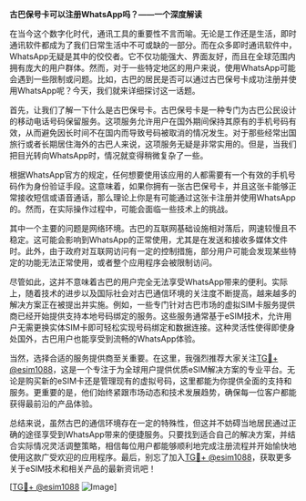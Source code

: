 **古巴保号卡可以注册WhatsApp吗？——一个深度解读**

在当今这个数字化时代，通讯工具的重要性不言而喻。无论是工作还是生活，即时通讯软件都成为了我们日常生活中不可或缺的一部分。而在众多即时通讯软件中，WhatsApp无疑是其中的佼佼者。它不仅功能强大、界面友好，而且在全球范围内拥有庞大的用户群体。然而，对于一些特定地区的用户来说，使用WhatsApp可能会遇到一些限制或问题。比如，古巴的居民是否可以通过古巴保号卡成功注册并使用WhatsApp呢？今天，我们就来详细探讨这一话题。

首先，让我们了解一下什么是古巴保号卡。古巴保号卡是一种专门为古巴公民设计的移动电话号码保留服务。这项服务允许用户在国外期间保持其原有的手机号码有效，从而避免因长时间不在国内而导致号码被取消的情况发生。对于那些经常出国旅行或者长期居住海外的古巴人来说，这项服务无疑是非常实用的。但是，当我们把目光转向WhatsApp时，情况就变得稍微复杂了一些。

根据WhatsApp官方的规定，任何想要使用该应用的人都需要有一个有效的手机号码作为身份验证手段。这意味着，如果你拥有一张古巴保号卡，并且这张卡能够正常接收短信或语音通话，那么理论上你是有可能通过这张卡注册并使用WhatsApp的。然而，在实际操作过程中，可能会面临一些技术上的挑战。

其中一个主要的问题是网络环境。古巴的互联网基础设施相对落后，网速较慢且不稳定。这可能会影响到WhatsApp的正常使用，尤其是在发送和接收多媒体文件时。此外，由于政府对互联网访问有一定的控制措施，部分用户可能会发现某些特定的功能无法正常使用，或者整个应用程序会被限制访问。

尽管如此，这并不意味着古巴的用户完全无法享受WhatsApp带来的便利。实际上，随着技术的进步以及国际社会对古巴通信环境的关注度不断提高，越来越多的解决方案正在被提出并实施。例如，一些专门针对古巴市场的虚拟SIM卡服务提供商已经开始提供支持本地号码绑定的服务。这些服务通常基于eSIM技术，允许用户无需更换实体SIM卡即可轻松实现号码绑定和数据连接。这种灵活性使得即使身处国外，古巴用户也能享受到流畅的WhatsApp体验。

当然，选择合适的服务提供商至关重要。在这里，我强烈推荐大家关注[TG💪+ @esim1088](https://t.me/s/esim1088)，这是一个专注于为全球用户提供优质eSIM解决方案的专业平台。无论是购买新的eSIM卡还是管理现有的虚拟号码，这里都能为你提供全面的支持和服务。更重要的是，他们始终紧跟市场动态和技术发展趋势，确保每一位客户都能获得最前沿的产品体验。

总结来说，虽然古巴的通信环境存在一定的特殊性，但这并不妨碍当地居民通过正确的途径享受到WhatsApp带来的便捷服务。只要找到适合自己的解决方案，并结合实际情况灵活调整策略，相信每位用户都能够顺利地完成注册流程并开始愉快地使用这款广受欢迎的应用程序。最后，别忘了加入[TG💪+ @esim1088](https://t.me/s/esim1088)，获取更多关于eSIM技术和相关产品的最新资讯吧！

[[TG💪+ @esim1088](https://t.me/s/esim1088) ![Image](https://i.postimg.cc/4NQfJmqS/Snipaste-2025-05-13-00-14-12.png)]